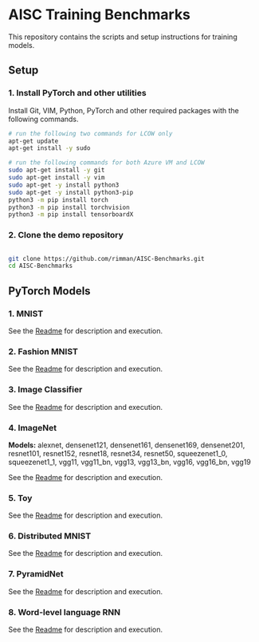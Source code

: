 # AISC Training Benchmarks

This repository contains the scripts and setup instructions for training models.

## Setup

### 1. Install PyTorch and other utilities

Install Git, VIM, Python, PyTorch and other required packages with the following commands.

```bash
# run the following two commands for LCOW only
apt-get update
apt-get install -y sudo

# run the following commands for both Azure VM and LCOW
sudo apt-get install -y git
sudo apt-get install -y vim
sudo apt-get -y install python3
sudo apt-get -y install python3-pip
python3 -m pip install torch
python3 -m pip install torchvision
python3 -m pip install tensorboardX

```

### 2. Clone the demo repository

```bash

git clone https://github.com/rimman/AISC-Benchmarks.git
cd AISC-Benchmarks
```

## PyTorch Models

### 1. MNIST

See the [Readme](mnist/README.md) for description and execution.

### 2. Fashion MNIST

See the [Readme](fashion_mnist/README.md) for description and execution.

### 3. Image Classifier

See the [Readme](classifier/README.md) for description and execution.

### 4. ImageNet 
**Models:** alexnet, densenet121, densenet161, densenet169, densenet201, resnet101, resnet152, resnet18, resnet34, resnet50, squeezenet1_0, squeezenet1_1, vgg11, vgg11_bn, vgg13, vgg13_bn, vgg16, vgg16_bn, vgg19 

See the [Readme](imagenet/README.md) for description and execution.

### 5. Toy

See the [Readme](toy/README.md) for description and execution.

### 6. Distributed MNIST

See the [Readme](distributed_mnist/README.md) for description and execution.

### 7. PyramidNet

See the [Readme](pyramid_net/README.md) for description and execution.

### 8. Word-level language RNN

See the [Readme](word_language_model/README.md) for description and execution.
